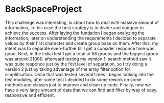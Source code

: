 # BackSpaceProject

This challenge was interesting, is about how to deal with massive amount of information,
in this case the best strategy is to divide and conquer to achieve the success.
After laying the fundation I began analyzing the information,
later on understanding the requirements I decided to separate values by their first character and create group base on them. 
After this, my intent was to separate even-further till I get a consider responce time  was good.
Next, in the initial test I got a total of 58 groups and the biggest group was around  21000, 
afterward testing my version 1, search method saw it was quite responce just by the first level of separation, 
so I try doing a version 2 just by  taking advantage of the array  filter option  for simplification.
Once that was tested several times I began looking into the test modules, after some test I decided to do some rework on some methods and classes just to improve  and clean up code.
Finally, now we have a very large amount of data that we can find and filter by way of easy,  responsive and efficient.

